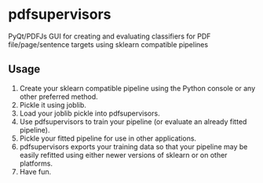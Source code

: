 # pdfsupervisors
PyQt/PDFJs GUI for creating and evaluating classifiers for PDF file/page/sentence targets using sklearn compatible pipelines

## Usage

1. Create your sklearn compatible pipeline using the Python console or any other preferred method.
2. Pickle it using joblib.
3. Load your joblib pickle into pdfsupervisors.
4. Use pdfsupervisors to train your pipeline (or evaluate an already fitted pipeline).
5. Pickle your fitted pipeline for use in other applications.
6. pdfsupervisors exports your training data so that your pipeline may be easily refitted using either newer versions of sklearn or on other platforms.
7. Have fun.

